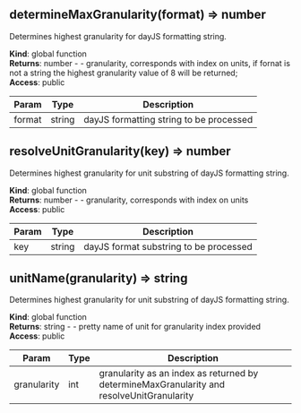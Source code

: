 
## determineMaxGranularity(format) ⇒ number
Determines highest granularity for dayJS formatting string.

**Kind**: global function  
**Returns**: number - - granularity, corresponds with index on units, if fornat is not a string
                    the highest granularity value of 8 will be returned;  
**Access**: public  

| Param | Type | Description |
| --- | --- | --- |
| format | string | dayJS formatting string to be processed |

## resolveUnitGranularity(key) ⇒ number
Determines highest granularity for unit substring of dayJS formatting string.

**Kind**: global function  
**Returns**: number - - granularity, corresponds with index on units  
**Access**: public  

| Param | Type | Description |
| --- | --- | --- |
| key | string | dayJS format substring to be processed |

## unitName(granularity) ⇒ string
Determines highest granularity for unit substring of dayJS formatting string.

**Kind**: global function  
**Returns**: string - - pretty name of unit for granularity index provided  
**Access**: public  

| Param | Type | Description |
| --- | --- | --- |
| granularity | int | granularity as an index as returned by determineMaxGranularity and resolveUnitGranularity |
